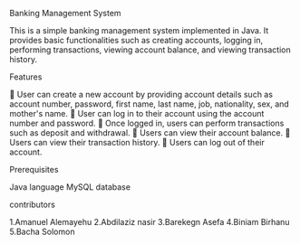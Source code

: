 Banking Management System

This is a simple banking management system implemented in Java. It provides basic functionalities such as creating accounts, logging in, performing transactions, viewing account balance, and viewing transaction history.

Features


  User can create a new account by providing account details such as account number, password, first name, last name, job, nationality, sex, and mother's name.
  User can log in to their account using the account number and password.
  Once logged in, users can perform transactions such as deposit and withdrawal.
  Users can view their account balance.
  Users can view their transaction history.
  Users can log out of their account.

Prerequisites

Java language
MySQL database


contributors

1.Amanuel Alemayehu
2.Abdilaziz nasir
3.Barekegn Asefa
4.Biniam Birhanu
5.Bacha Solomon
